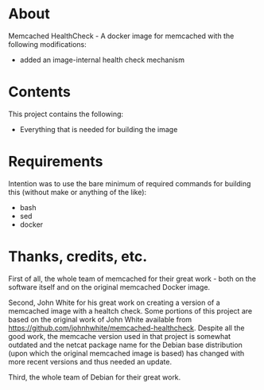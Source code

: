 # About
Memcached HealthCheck - A docker image for memcached with the following modifications:
 - added an image-internal health check mechanism

# Contents
This project contains the following:
 - Everything that is needed for building the image

# Requirements
Intention was to use the bare minimum of required commands for building this (without make or anything of the like):
 - bash
 - sed 
 - docker

# Thanks, credits, etc.
First of all, the whole team of memcached for their great work - both on the software itself and on the original memcached Docker image.

Second, John White for his great work on creating a version of a memcached image with a healtch check.
Some portions of this project are based on the original work of John White available from https://github.com/johnhwhite/memcached-healthcheck.
Despite all the good work, the memcache version used in that project is somewhat outdated and the netcat package name for the Debian base distribution (upon which the original memcached image is based) has changed with more recent versions and thus needed an update.

Third, the whole team of Debian for their great work.
